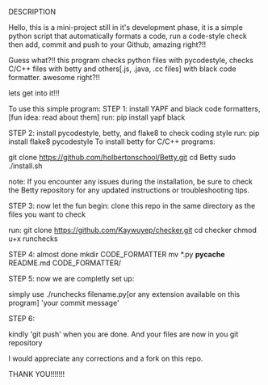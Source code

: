 DESCRIPTION

Hello, this is a mini-project still in it's development phase, it is a simple python script that automatically formats a code, run a code-style check then add, commit and push to your Github, amazing right?!!

Guess what?!!
	this program checks python files with pycodestyle, checks C/C++ files with betty and others[.js, .java, .cc files] with black code formatter. awesome right?!!

lets get into it!!!

To use this simple program:
STEP 1:
install YAPF and black code formatters, [fun idea: read about them]
run:
	pip install yapf black

STEP 2:
install pycodestyle, betty, and flake8 to check coding style
run:
	pip install flake8  pycodestyle
To install betty for C/C++ programs:

git clone https://github.com/holbertonschool/Betty.git
cd Betty
sudo ./install.sh

note: If you encounter any issues during the installation, be sure to check the Betty repository for any updated instructions or troubleshooting tips.

STEP 3:
now let the fun begin: clone this repo in the same directory as the files you want to check

run:
git clone https://github.com/Kaywuyep/checker.git
cd checker
chmod u+x runchecks

STEP 4: almost done
mkdir CODE_FORMATTER
mv *.py __pycache__ README.md CODE_FORMATTER/

STEP 5:
now we are completly set up:

simply use ./runchecks filename.py[or any extension available on this program] 'your commit message'

STEP 6: 

kindly 'git push' when you are done. And your files are now in you git repository

I would appreciate any corrections and a fork on this repo.


THANK YOU!!!!!!!
